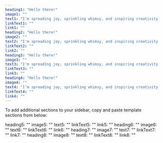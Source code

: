 ```yaml
---
heading1: "Hello there!"
image1: ""
text1: "I'm spreading joy, sprinkling whimsy, and inspiring creativity through blog posts and interactions with readers."
linkText1: ""
link1: ""
heading2: "Hello there!"
image2: ""
text2: "I'm spreading joy, sprinkling whimsy, and inspiring creativity through blog posts and interactions with readers."
linkText2: ""
link2: ""
heading3: "Hello there!"
image3: ""
text3: "I'm spreading joy, sprinkling whimsy, and inspiring creativity through blog posts and interactions with readers."
linkText3: ""
link3: ""
heading4: "Hello there!"
image4: ""
text4: "I'm spreading joy, sprinkling whimsy, and inspiring creativity through blog posts and interactions with readers."
linkText4: ""
link4: ""
---
```


To add additional sections to your sidebar, copy and paste template sections from below:

heading5: ""
image5: ""
text5: ""
linkText5: ""
link5: ""
heading6: ""
image6: ""
text6: ""
linkText6: ""
link6: ""
heading7: ""
image7: ""
text7: ""
linkText7: ""
link7: ""
heading8: ""
image8: ""
text8: ""
linkText8: ""
link8: ""